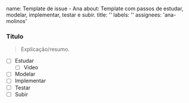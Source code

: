name: Template de issue - Ana
about: Template com passos de estudar, modelar, implementar, testar e subir.
title: ''
labels: ''
assignees: 'ana-molinos'

### Título
> Explicação/resumo.

- [ ] Estudar
   - [ ] Video
- [ ] Modelar
- [ ] Implementar
- [ ] Testar
- [ ] Subir
